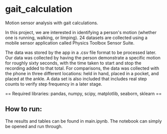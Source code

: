 # gait_calculation
Motion sensor analysis with gait calculations.

In this project, we are interested in identifying a person's motion (whether one is running, walking, or limping). 24 datasets are collected using a mobile sensor application called Physics Toolbox Sensor Suite.

The data was stored by the app in a .csv file format to be processed later. Our data was collected by having the person demonstrate a specific motion for roughly sixty seconds, with the time taken to start and stop the recording added to that total. For comparisons, the data was collected with the phone in three different locations: held in hand, placed in a pocket, and placed at the ankle. A data set is also included that includes real step counts to verify step frequency in a later stage.

== Required libraries: pandas, numpy, scipy, matplotlib, seaborn, sklearn ==

## How to run:
The results and tables can be found in main.ipynb. The notebook can simply be opened and run through.
